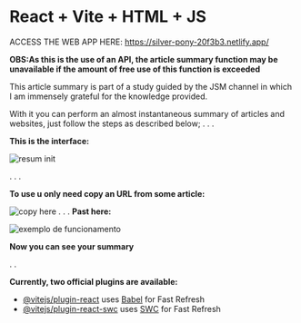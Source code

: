 


# React + Vite + HTML + JS


ACCESS THE WEB APP HERE:  https://silver-pony-20f3b3.netlify.app/



**OBS:As this is the use of an API, the article summary function may be unavailable if the amount of free use of this function is exceeded**





This article summary is part of a study guided by the JSM channel in which I am immensely grateful for the knowledge provided.

With it you can perform an almost instantaneous summary of articles and websites, just follow the steps as described below;
.
.
.

**This is the interface:**

![resum init](https://github.com/Nagakburos/Resumidor-de-Artigos-MERN/assets/103370604/f4ad6c38-5652-4cea-a49c-c42475938ef2)

.
.
.

**To use u only need copy an URL from some article:**

![copy here](https://github.com/Nagakburos/Resumidor-de-Artigos-MERN/assets/103370604/8419d942-9aca-42fb-a4b9-2aedaa2a42e7)
.
.
.
**Past here:**

![exemplo de funcionamento](https://github.com/Nagakburos/Resumidor-de-Artigos-MERN/assets/103370604/7370e061-bae2-4e5c-99c3-6a50e883e5a5)

**Now you can see your summary**


.
.

**Currently, two official plugins are available:**

- [@vitejs/plugin-react](https://github.com/vitejs/vite-plugin-react/blob/main/packages/plugin-react/README.md) uses [Babel](https://babeljs.io/) for Fast Refresh
- [@vitejs/plugin-react-swc](https://github.com/vitejs/vite-plugin-react-swc) uses [SWC](https://swc.rs/) for Fast Refresh

